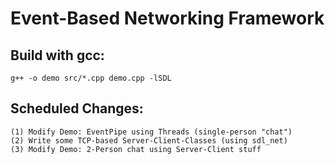 Event-Based Networking Framework
================================

Build with gcc:
---------------
	g++ -o demo src/*.cpp demo.cpp -lSDL


Scheduled Changes:
------------------
	(1) Modify Demo: EventPipe using Threads (single-person "chat")
	(2) Write some TCP-based Server-Client-Classes (using sdl_net)
	(3) Modify Demo: 2-Person chat using Server-Client stuff



